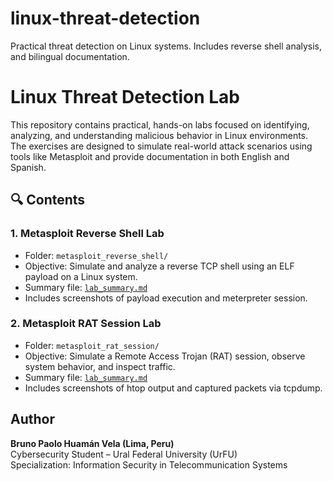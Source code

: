 # linux-threat-detection
Practical threat detection on Linux systems. Includes reverse shell analysis, and bilingual documentation.

# Linux Threat Detection Lab

This repository contains practical, hands-on labs focused on identifying, analyzing, and understanding malicious behavior in Linux environments. The exercises are designed to simulate real-world attack scenarios using tools like Metasploit and provide documentation in both English and Spanish.

## 🔍 Contents

### 1. Metasploit Reverse Shell Lab
- Folder: `metasploit_reverse_shell/`
- Objective: Simulate and analyze a reverse TCP shell using an ELF payload on a Linux system.
- Summary file: [`lab_summary.md`](./metasploit_reverse_shell/lab_summary.md)
- Includes screenshots of payload execution and meterpreter session.

### 2. Metasploit RAT Session Lab
- Folder: `metasploit_rat_session/`
- Objective: Simulate a Remote Access Trojan (RAT) session, observe system behavior, and inspect traffic.
- Summary file: [`lab_summary.md`](./metasploit_rat_session/lab_summary.md)
- Includes screenshots of htop output and captured packets via tcpdump.

## Author

**Bruno Paolo Huamán Vela (Lima, Peru)**  
Cybersecurity Student – Ural Federal University (UrFU)  
Specialization: Information Security in Telecommunication Systems  
